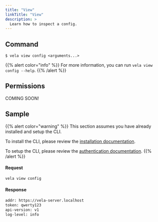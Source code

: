 ```yaml
---
title: "View"
linkTitle: "View"
description: >
  Learn how to inspect a config.
---
```


## Command

```
$ vela view config <arguments...>
```

{{% alert color="info" %}}
For more information, you can run `vela view config --help`.
{{% /alert %}}

## Permissions

COMING SOON!

## Sample

{{% alert color="warning" %}}
This section assumes you have already installed and setup the CLI.

To install the CLI, please review the [installation documentation](/docs/cli/install/).

To setup the CLI, please review the [authentication documentation](/docs/cli/authentication).
{{% /alert %}}

#### Request

```sh
vela view config
```

#### Response

```sh
addr: https://vela-server.localhost
token: qwerty123
api-version: v1
log-level: info
```
